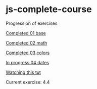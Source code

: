 # js-complete-course

Progression of exercises

[Completed  01 base](https://github.com/ChihyuKah/js-complete-course/tree/master/01-base)

[Completed 02 math](https://github.com/ChihyuKah/js-complete-course/tree/master/02-maths)

[Completed 03 colors](https://github.com/ChihyuKah/js-complete-course/tree/master/03-colors)

[In progress 04 dates](https://github.com/ChihyuKah/js-complete-course/tree/master/04-dates)

[Watching this tut](https://www.youtube.com/watch?v=-eRsWqwcPuk)

Current exercise: 4.4



